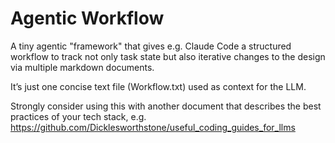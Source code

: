 # Agentic Workflow

A tiny agentic "framework" that gives e.g. Claude Code a structured workflow to track not only task state but also iterative changes to the design via multiple markdown documents.

It’s just one concise text file (Workflow.txt) used as context for the LLM.

Strongly consider using this with another document that describes the best practices of your tech stack, e.g. https://github.com/Dicklesworthstone/useful_coding_guides_for_llms
